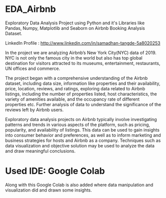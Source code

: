 # EDA_Airbnb
Exploratory Data Analysis Project using Python and it's Libraries like Pandas, Numpy, Matplotlib and Seaborn on Airbnb Booking Analysis Dataset.

LinkedIn Profile : http://www.linkedin.com/in/samadhan-tangde-5a8020253

In the project we are analyzing Airbnb’s New York City(NYC) data of 2019. NYC is not only the famous city in the world but also has top global destination for visitors attracted to its museums, entertainment, restaurants, UN offices and commerce.

The project began with a comprehensive understanding of the Airbnb dataset, including data size, information like properties and their availability, price, location, reviews, and ratings, exploring data related to Airbnb listings, including the number of properties listed, host characteristics, the variety of amenities available, and the occupancy rate of different properties etc. Further analysis of data to understand the significance of the reviews left by Airbnb users.

Exploratory data analysis projects on Airbnb typically involve investigating patterns and trends in various aspects of the platform, such as pricing, popularity, and availability of listings. This data can be used to gain insights into consumer behavior and preferences, as well as to inform marketing and business strategies for hosts and Airbnb as a company. Techniques such as data visualization and objective solution may be used to analyze the data and draw meaningful conclusions.

# Used IDE: Google Colab 
Along with this Google Colab is also added where data manipulation and visualization did and drawn some insights. 
